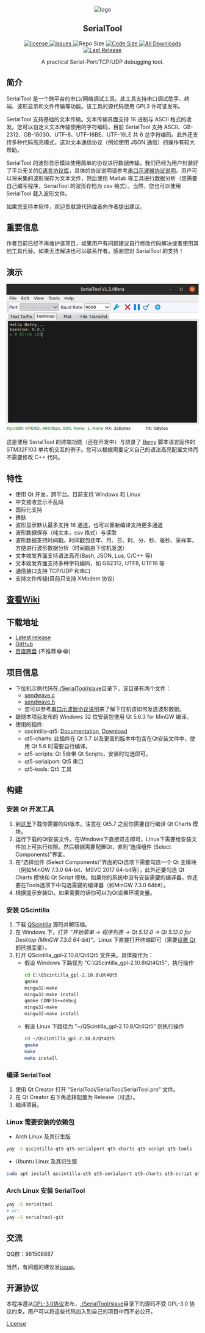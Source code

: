 <p align="center">
  <a>
    <img src="https://raw.githubusercontent.com/wiki/gztss/SerialTool/image/logo.png" alt="logo" width=64 height=64>
  </a>
  <h2 align="center">SerialTool</h2>
  <p align="center">
    <a href="https://github.com/gztss/SerialTool/blob/master/LICENSE">
      <img src="https://img.shields.io/github/license/gztss/SerialTool.svg" alt="license" />
    </a>
    <a href="https://github.com/gztss/SerialTool/issues">
      <img src="https://img.shields.io/github/issues/gztss/SerialTool.svg" alt="issues">
    </a>
    <a>
      <img src="https://img.shields.io/github/repo-size/gztss/SerialTool.svg" alt="Repo Size" />
    </a>
    <a href="https://github.com/gztss/SerialTool/archive/master.zip">
      <img src="https://img.shields.io/github/languages/code-size/gztss/SerialTool.svg" alt="Code Size" />
    </a>
    <a href="https://github.com/gztss/SerialTool/releases">
      <img src="https://img.shields.io/github/downloads/gztss/SerialTool/total.svg" alt="All Downloads" />
    </a>
    <a href="https://github.com/gztss/SerialTool/releases">
      <img src="https://img.shields.io/github/release/gztss/SerialTool/all.svg" alt="Last Release">
    </a>
  </p>
  <p align="center">A practical Serial-Port/TCP/UDP debugging tool.</p>
</p>

## 简介

SerialTool 是一个跨平台的串口/网络调试工具。此工具支持串口调试助手、终端、波形显示和文件传输等功能。该工具的源代码使用 GPL3 许可证发布。

SerialTool 支持基础的文本传输。文本传输界面支持 16 进制与 ASCII 格式的收发。您可以自定义文本传输使用的字符编码，目前 SerialTool 支持 ASCII、GB-2312、GB-18030、UTF-8、UTF-16BE、UTF-16LE 共 6 总字符编码。此外还支持多种代码高亮模式，这对文本通信协议（例如使用 JSON 通信）的操作有较大帮助。

SerialTool 的波形显示模块使用简单的协议进行数据传输，我们已经为用户封装好了平台无关的[C语言协议库](./SerialTool/slave)，具体的协议说明请参考[串口示波器协议说明](../../plot_protocol.md)。用户可以将采集的波形保存为文本文件，然后使用 Matlab 等工具进行数据分析（您需要自己编写程序，SerialTool 的波形存档为 csv 格式）。当然，您也可以使用 SerialTool 载入波形文件。

如果您支持本软件，欢迎贡献源代码或者向作者提出建议。

## 重要信息

作者目前已经不再维护该项目，如果用户有问题建议自行修改代码解决或者使用其他工具代替。如果无法解决也可以联系作者。感谢您对 SerialTool 的支持！

## 演示

<p align="center">
<img src="./screenshot/shot_001.gif" alt="Demonstration">
</p>

这是使用 SerialTool 的终端功能（还在开发中）与烧录了 [Berry](https://github.com/gztss/berry) 脚本语言固件的 STM32F103 单片机交互的例子。您可以根据需要定义自己的语法高亮配置文件而不需要修改 C++ 代码。

## 特性

* 使用 Qt 开发，跨平台。目前支持 Windows 和 Linux
* 中文接收显示不乱码
* 国际化支持
* 换肤
* 波形显示默认最多支持 16 通道，也可以重新编译支持更多通道
* 波形数据保存（纯文本，csv 格式）与读取
* 波形数据支持时间戳。时间戳包括年、月、日、时、分、秒、毫秒、采样率，方便进行波形数据分析（时间戳由下位机发送）
* 文本收发界面支持语法高亮(Bash, JSON, Lua, C/C++ 等)
* 文本收发界面支持多种字符编码，如 GB2312, UTF8, UTF16 等
* 通信接口支持 TCP/UDP 和串口
* 支持文件传输(目前只支持 XModem 协议)

## [查看Wiki](../../wiki)

## 下载地址

* [Latest release](https://github.com/gztss/SerialTool/releases/latest)
* [GitHub](https://github.com/Le-Seul/SerialTool/releases)
* [百度网盘](http://pan.baidu.com/s/1c18ZXW8) (不推荐😂😂)

## 项目信息

* 下位机示例代码在[./SerialTool/slave](./SerialTool/slave)目录下，该目录有两个文件：
  * [sendwave.c](./SerialTool/slave/sendwave.c)
  * [sendwave.h](./SerialTool/slave/sendwave.h)
  * 您可以参考[串口示波器协议说明](../../plot_protocol.md)来了解下位机该如何发送波形数据。
* 跟随本项目发布的 Windows 32 位安装包使用 Qt 5.6.3 for MinGW 编译。
* 使用的插件:
  * qscintilla-qt5: [Documentation](http://pyqt.sourceforge.net/Docs/QScintilla2), [Download](https://riverbankcomputing.com/software/qscintilla/download)
  * qt5-charts: 此插件在 Qt 5.7 以及更高的版本中包含在Qt安装文件中，使用 Qt 5.6 时需要自行编译。
  * qt5-scripts: Qt 5自带 Qt Scripts，安装时勾选即可。
  * qt5-serialport: Qt5 串口
  * qt5-tools: Qt5 工具

## 构建

### 安装 Qt 开发工具

1. 到[这里](http://download.qt.io/archive/qt/)下载你需要的Qt版本。注意在 Qt5.7 之前你需要自行编译 Qt Charts 模块。
2. 运行下载的Qt安装文件。在Windows下直接双击即可，Linux下需要给安装文件加上可执行权限。然后根据需要配置Qt，直到“选择组件 (Select Components)”界面。
3. 在“选择组件 (Select Components)”界面的Qt选项下需要勾选一个 Qt 主模块（例如MinGW 7.3.0 64-bit、MSVC 2017 64-bit等），此外还要勾选 Qt Charts 模块和 Qt Script 模块。如果你的系统中没有安装需要的编译器，你还要在Tools选项下中勾选需要的编译器（如MinGW 7.3.0 64bit）。
4. 根据提示安装Qt。如果需要的话你可以为Qt设置环境变量。

### 安装 QScintilla

1. 下载 [QScintilla](https://riverbankcomputing.com/software/qscintilla/download) 源码并解压缩。
2. 在 Windows 下，打开 *“开始菜单 -> 程序列表 -> Qt 5.12.0 -> Qt 5.12.0 for Desktop (MinGW 7.3.0 64-bit)”*。Linux 下直接打开终端即可（需要[设置 Qt 的环境变量](https://www.linuxprobe.com/linux-qt.html)）。
3. 打开 QScintilla_gpl-2.10.8/Qt4Qt5 文件夹。具体操作为：
   * 假设 Windows 下路径为 "C:\QScintilla_gpl-2.10.8\Qt4Qt5"，执行操作
     ``` cmd
     cd C:\QScintilla_gpl-2.10.8\Qt4Qt5
     qmake
     mingw32-make
     mingw32-make install
     qmake CONFIG+=debug
     mingw32-make
     mingw32-make install
     ```
   * 假设 Linux 下路径为 "~/QScintilla_gpl-2.10.8/Qt4Qt5" 则执行操作
     ``` bash
     cd ~/QScintilla_gpl-2.10.8/Qt4Qt5
     qmake
     make
     make install
     ```

### 编译 SerialTool

1. 使用 Qt Creator 打开 "SerialTool/SerialTool/SerialTool.pro" 文件。
2. 在 Qt Creator 右下角选择配置为 Release（可选）。
3. 编译项目。

### Linux 需要安装的依赖包

- Arch Linux 及其衍生版

```bash
yay -S qscintilla-qt5 qt5-serialport qt5-charts qt5-script qt5-tools
```

- Ubuntu Linux 及其衍生版

```bash
sudo apt install qscintilla-qt5 qt5-serialport qt5-charts qt5-script qt5-tools
```

### Arch Linux 安装 SerialTool

```bash
yay -S serialtool
# or:
yay -S serialtool-git
```

## 交流

QQ群：961508887

当然，有问题的建议发[issue](https://github.com/gztss/SerialTool/issues)。

## 开源协议

本程序遵从[GPL-3.0协议](./LICENSE)发布，[./SerialTool/slave](./SerialTool/slave)目录下的源码不受 GPL-3.0 协议约束，用户可以将这些代码加入到自己的项目中而不必公开。

[License](./LICENSE)
